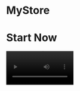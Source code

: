 # MyStore

<h1>
    Start Now
</h1>
<video src='https://youtu.be/RYzl8pBIbcg' width=180/>
<h3>
    Git clone
</h3>

<h3>
    npm install
</h3>

<h3>
    ng serve --open
</h3>
